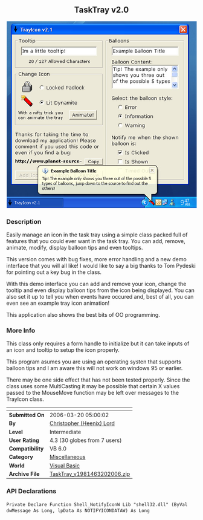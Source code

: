 ﻿<div align="center">

## TaskTray v2\.0

<img src="PIC2006320452464477.jpg">
</div>

### Description

Easily manage an icon in the task tray using a simple class packed full of features that you could ever want in the task tray. You can add, remove, animate, modify, display balloon tips and even tooltips.

This version comes with bug fixes, more error handling and a new demo interface that you will all like! I would like to say a big thanks to Tom Pydeski for pointing out a key bug in the class.

With this demo interface you can add and remove your icon, change the tooltip and even display balloon tips from the icon being displayed. You can also set it up to tell you when events have occured and, best of all, you can even see an example tray icon animation!

This application also shows the best bits of OO programming.
 
### More Info
 
This class only requires a form handle to initialize but it can take inputs of an icon and tooltip to setup the icon properly.

This program asumes you are using an operating systen that supports balloon tips and I am aware this will not work on windows 95 or earlier.

There may be one side effect that has not been tested properly. Since the class uses some MultiCasting it may be possible that certain X values passed to the MouseMove function may be left over messages to the TrayIcon class.


<span>             |<span>
---                |---
**Submitted On**   |2006-03-20 05:00:02
**By**             |[Christopher \(Heenix\) Lord](https://github.com/Planet-Source-Code/PSCIndex/blob/master/ByAuthor/christopher-heenix-lord.md)
**Level**          |Intermediate
**User Rating**    |4.3 (30 globes from 7 users)
**Compatibility**  |VB 6\.0
**Category**       |[Miscellaneous](https://github.com/Planet-Source-Code/PSCIndex/blob/master/ByCategory/miscellaneous__1-1.md)
**World**          |[Visual Basic](https://github.com/Planet-Source-Code/PSCIndex/blob/master/ByWorld/visual-basic.md)
**Archive File**   |[TaskTray\_v1981463202006\.zip](https://github.com/Planet-Source-Code/christopher-heenix-lord-tasktray-v2-0__1-64701/archive/master.zip)

### API Declarations

```
Private Declare Function Shell_NotifyIconW Lib "shell32.dll" (ByVal dwMessage As Long, lpData As NOTIFYICONDATAW) As Long
```





